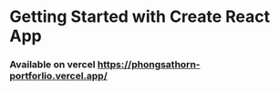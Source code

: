 # Getting Started with Create React App
### Available on vercel https://phongsathorn-portforlio.vercel.app/

